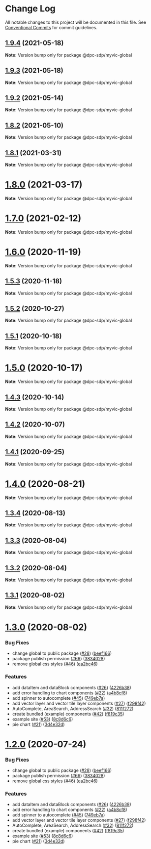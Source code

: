 # Change Log

All notable changes to this project will be documented in this file.
See [Conventional Commits](https://conventionalcommits.org) for commit guidelines.

## [1.9.4](https://github.com/dpc-sdp/myvictoria-vic-gov-au/tree/master/packages/global/compare/v1.9.3...v1.9.4) (2021-05-18)

**Note:** Version bump only for package @dpc-sdp/myvic-global






## [1.9.3](https://github.com/dpc-sdp/myvictoria-vic-gov-au/tree/master/packages/global/compare/v1.9.2...v1.9.3) (2021-05-18)

**Note:** Version bump only for package @dpc-sdp/myvic-global






## [1.9.2](https://github.com/dpc-sdp/myvictoria-vic-gov-au/tree/master/packages/global/compare/v1.9.0...v1.9.2) (2021-05-14)

**Note:** Version bump only for package @dpc-sdp/myvic-global






## [1.8.2](https://github.com/dpc-sdp/myvictoria-vic-gov-au/tree/master/packages/global/compare/v1.8.1...v1.8.2) (2021-05-10)

**Note:** Version bump only for package @dpc-sdp/myvic-global






## [1.8.1](https://github.com/dpc-sdp/myvictoria-vic-gov-au/tree/master/packages/global/compare/v1.8.0...v1.8.1) (2021-03-31)

**Note:** Version bump only for package @dpc-sdp/myvic-global





# [1.8.0](https://github.com/dpc-sdp/myvictoria-vic-gov-au/tree/master/packages/global/compare/v1.7.0...v1.8.0) (2021-03-17)

**Note:** Version bump only for package @dpc-sdp/myvic-global






# [1.7.0](https://github.com/dpc-sdp/myvictoria-vic-gov-au/tree/master/packages/global/compare/v1.6.1...v1.7.0) (2021-02-12)

**Note:** Version bump only for package @dpc-sdp/myvic-global





# [1.6.0](https://github.com/dpc-sdp/myvictoria-vic-gov-au/tree/master/packages/global/compare/v1.5.3...v1.6.0) (2020-11-19)

**Note:** Version bump only for package @dpc-sdp/myvic-global





## [1.5.3](https://github.com/dpc-sdp/myvictoria-vic-gov-au/tree/master/packages/global/compare/v1.5.1...v1.5.3) (2020-11-18)

**Note:** Version bump only for package @dpc-sdp/myvic-global





## [1.5.2](https://github.com/dpc-sdp/myvictoria-vic-gov-au/tree/master/packages/global/compare/v1.5.1...v1.5.2) (2020-10-27)

**Note:** Version bump only for package @dpc-sdp/myvic-global





## [1.5.1](https://github.com/dpc-sdp/myvictoria-vic-gov-au/tree/master/packages/global/compare/v1.5.0...v1.5.1) (2020-10-18)

**Note:** Version bump only for package @dpc-sdp/myvic-global





# [1.5.0](https://github.com/dpc-sdp/myvictoria-vic-gov-au/tree/master/packages/global/compare/v1.4.2...v1.5.0) (2020-10-17)

**Note:** Version bump only for package @dpc-sdp/myvic-global





## [1.4.3](https://github.com/dpc-sdp/myvictoria-vic-gov-au/tree/master/packages/global/compare/v1.4.2...v1.4.3) (2020-10-14)

**Note:** Version bump only for package @dpc-sdp/myvic-global





## [1.4.2](https://github.com/dpc-sdp/myvictoria-vic-gov-au/tree/master/packages/global/compare/v1.4.0...v1.4.2) (2020-10-07)

**Note:** Version bump only for package @dpc-sdp/myvic-global





## [1.4.1](https://github.com/dpc-sdp/myvictoria-vic-gov-au/tree/master/packages/global/compare/v1.4.0...v1.4.1) (2020-09-25)

**Note:** Version bump only for package @dpc-sdp/myvic-global






# [1.4.0](https://github.com/dpc-sdp/myvictoria-vic-gov-au/tree/master/packages/global/compare/v1.3.4...v1.4.0) (2020-08-21)

**Note:** Version bump only for package @dpc-sdp/myvic-global






## [1.3.4](https://github.com/dpc-sdp/myvictoria-vic-gov-au/tree/master/packages/global/compare/v1.3.3...v1.3.4) (2020-08-13)

**Note:** Version bump only for package @dpc-sdp/myvic-global






## [1.3.3](https://github.com/dpc-sdp/myvictoria-vic-gov-au/tree/master/packages/global/compare/v1.3.2...v1.3.3) (2020-08-04)

**Note:** Version bump only for package @dpc-sdp/myvic-global





## [1.3.2](https://github.com/dpc-sdp/myvictoria-vic-gov-au/tree/master/packages/global/compare/v1.3.1...v1.3.2) (2020-08-04)

**Note:** Version bump only for package @dpc-sdp/myvic-global





## [1.3.1](https://github.com/dpc-sdp/myvictoria-vic-gov-au/tree/master/packages/global/compare/v1.3.0...v1.3.1) (2020-08-02)

**Note:** Version bump only for package @dpc-sdp/myvic-global





# [1.3.0](https://github.com/dpc-sdp/myvictoria-vic-gov-au/tree/master/packages/global/compare/v1.1.3...v1.3.0) (2020-08-02)


### Bug Fixes

* change global to public package ([#28](https://github.com/dpc-sdp/myvictoria-vic-gov-au/tree/master/packages/global/issues/28)) ([beef166](https://github.com/dpc-sdp/myvictoria-vic-gov-au/tree/master/packages/global/commit/beef166e362f9ee39da93661dc820ee555bf8f9a))
* package publish permission ([#66](https://github.com/dpc-sdp/myvictoria-vic-gov-au/tree/master/packages/global/issues/66)) ([3834028](https://github.com/dpc-sdp/myvictoria-vic-gov-au/tree/master/packages/global/commit/38340282f6ecb026619cd699635f134be50a6f01))
* remove global css styles ([#46](https://github.com/dpc-sdp/myvictoria-vic-gov-au/tree/master/packages/global/issues/46)) ([ea2bc46](https://github.com/dpc-sdp/myvictoria-vic-gov-au/tree/master/packages/global/commit/ea2bc4669ba6218b4e831736c9d6a03d6cbd4298))


### Features

* add dataItem and dataBlock components ([#26](https://github.com/dpc-sdp/myvictoria-vic-gov-au/tree/master/packages/global/issues/26)) ([4226b38](https://github.com/dpc-sdp/myvictoria-vic-gov-au/tree/master/packages/global/commit/4226b382cae297a4962a979f7e319eef99d66500))
* add error handling to chart components ([#22](https://github.com/dpc-sdp/myvictoria-vic-gov-au/tree/master/packages/global/issues/22)) ([a4b8cf8](https://github.com/dpc-sdp/myvictoria-vic-gov-au/tree/master/packages/global/commit/a4b8cf8e32e726d9e0ac8418e0ee56c532bc0709))
* add spinner to autocomplete ([#45](https://github.com/dpc-sdp/myvictoria-vic-gov-au/tree/master/packages/global/issues/45)) ([749eb7a](https://github.com/dpc-sdp/myvictoria-vic-gov-au/tree/master/packages/global/commit/749eb7a3a17afbd86f76ab2f6c85b3ad4ce8cd1d))
* add vector layer and vector tile layer components ([#27](https://github.com/dpc-sdp/myvictoria-vic-gov-au/tree/master/packages/global/issues/27)) ([f298f42](https://github.com/dpc-sdp/myvictoria-vic-gov-au/tree/master/packages/global/commit/f298f42569a15bb4d46ce443f7d084cb5d8095d3))
* AutoComplete, AreaSearch, AddressSearch ([#32](https://github.com/dpc-sdp/myvictoria-vic-gov-au/tree/master/packages/global/issues/32)) ([811f272](https://github.com/dpc-sdp/myvictoria-vic-gov-au/tree/master/packages/global/commit/811f272cdd271188b12a575a5ceca3fd96953116))
* create bundled (example) components ([#42](https://github.com/dpc-sdp/myvictoria-vic-gov-au/tree/master/packages/global/issues/42)) ([f819c35](https://github.com/dpc-sdp/myvictoria-vic-gov-au/tree/master/packages/global/commit/f819c356b2c53f0a75d04542f22d73dae4516569))
* example site ([#53](https://github.com/dpc-sdp/myvictoria-vic-gov-au/tree/master/packages/global/issues/53)) ([8c8d6c6](https://github.com/dpc-sdp/myvictoria-vic-gov-au/tree/master/packages/global/commit/8c8d6c6e56b8772cdacc303d689358fe74ee791d))
* pie chart ([#21](https://github.com/dpc-sdp/myvictoria-vic-gov-au/tree/master/packages/global/issues/21)) ([3d4e32d](https://github.com/dpc-sdp/myvictoria-vic-gov-au/tree/master/packages/global/commit/3d4e32d9c934d3a745f02e5cf46822dbb878c760))





# [1.2.0](https://github.com/dpc-sdp/myvictoria-vic-gov-au/tree/master/packages/global/compare/v1.1.3...v1.2.0) (2020-07-24)


### Bug Fixes

* change global to public package ([#28](https://github.com/dpc-sdp/myvictoria-vic-gov-au/tree/master/packages/global/issues/28)) ([beef166](https://github.com/dpc-sdp/myvictoria-vic-gov-au/tree/master/packages/global/commit/beef166e362f9ee39da93661dc820ee555bf8f9a))
* package publish permission ([#66](https://github.com/dpc-sdp/myvictoria-vic-gov-au/tree/master/packages/global/issues/66)) ([3834028](https://github.com/dpc-sdp/myvictoria-vic-gov-au/tree/master/packages/global/commit/38340282f6ecb026619cd699635f134be50a6f01))
* remove global css styles ([#46](https://github.com/dpc-sdp/myvictoria-vic-gov-au/tree/master/packages/global/issues/46)) ([ea2bc46](https://github.com/dpc-sdp/myvictoria-vic-gov-au/tree/master/packages/global/commit/ea2bc4669ba6218b4e831736c9d6a03d6cbd4298))


### Features

* add dataItem and dataBlock components ([#26](https://github.com/dpc-sdp/myvictoria-vic-gov-au/tree/master/packages/global/issues/26)) ([4226b38](https://github.com/dpc-sdp/myvictoria-vic-gov-au/tree/master/packages/global/commit/4226b382cae297a4962a979f7e319eef99d66500))
* add error handling to chart components ([#22](https://github.com/dpc-sdp/myvictoria-vic-gov-au/tree/master/packages/global/issues/22)) ([a4b8cf8](https://github.com/dpc-sdp/myvictoria-vic-gov-au/tree/master/packages/global/commit/a4b8cf8e32e726d9e0ac8418e0ee56c532bc0709))
* add spinner to autocomplete ([#45](https://github.com/dpc-sdp/myvictoria-vic-gov-au/tree/master/packages/global/issues/45)) ([749eb7a](https://github.com/dpc-sdp/myvictoria-vic-gov-au/tree/master/packages/global/commit/749eb7a3a17afbd86f76ab2f6c85b3ad4ce8cd1d))
* add vector layer and vector tile layer components ([#27](https://github.com/dpc-sdp/myvictoria-vic-gov-au/tree/master/packages/global/issues/27)) ([f298f42](https://github.com/dpc-sdp/myvictoria-vic-gov-au/tree/master/packages/global/commit/f298f42569a15bb4d46ce443f7d084cb5d8095d3))
* AutoComplete, AreaSearch, AddressSearch ([#32](https://github.com/dpc-sdp/myvictoria-vic-gov-au/tree/master/packages/global/issues/32)) ([811f272](https://github.com/dpc-sdp/myvictoria-vic-gov-au/tree/master/packages/global/commit/811f272cdd271188b12a575a5ceca3fd96953116))
* create bundled (example) components ([#42](https://github.com/dpc-sdp/myvictoria-vic-gov-au/tree/master/packages/global/issues/42)) ([f819c35](https://github.com/dpc-sdp/myvictoria-vic-gov-au/tree/master/packages/global/commit/f819c356b2c53f0a75d04542f22d73dae4516569))
* example site ([#53](https://github.com/dpc-sdp/myvictoria-vic-gov-au/tree/master/packages/global/issues/53)) ([8c8d6c6](https://github.com/dpc-sdp/myvictoria-vic-gov-au/tree/master/packages/global/commit/8c8d6c6e56b8772cdacc303d689358fe74ee791d))
* pie chart ([#21](https://github.com/dpc-sdp/myvictoria-vic-gov-au/tree/master/packages/global/issues/21)) ([3d4e32d](https://github.com/dpc-sdp/myvictoria-vic-gov-au/tree/master/packages/global/commit/3d4e32d9c934d3a745f02e5cf46822dbb878c760))
